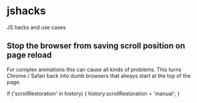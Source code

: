 # jshacks
JS hacks and use cases

## Stop the browser from saving scroll position on page reload

For complex animations this can cause all kinds of problems. This turns Chrome / Safari back into dumb browsers that always start at the top of the page.

if ('scrollRestoration' in history) {
  history.scrollRestoration = 'manual';
}
